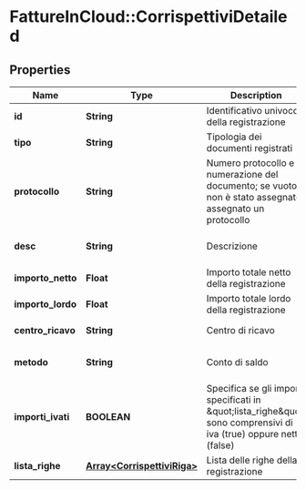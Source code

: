 # FattureInCloud::CorrispettiviDetailed

## Properties
Name | Type | Description | Notes
------------ | ------------- | ------------- | -------------
**id** | **String** | Identificativo univoco della registrazione | [default to &#39;0&#39;]
**tipo** | **String** | Tipologia dei documenti registrati | [default to &#39;ricevute&#39;]
**protocollo** | **String** | Numero protocollo e numerazione del documento; se vuoto, non è stato assegnato assegnato un protocollo | [default to &#39;1A&#39;]
**desc** | **String** | Descrizione | [default to &#39;Descrizione prova&#39;]
**importo_netto** | **Float** | Importo totale netto della registrazione | [default to 0.0]
**importo_lordo** | **Float** | Importo totale lordo della registrazione | [default to 0.0]
**centro_ricavo** | **String** | Centro di ricavo | [default to &#39;&#39;]
**metodo** | **String** | Conto di saldo | [default to &#39;Banca XYZ&#39;]
**importi_ivati** | **BOOLEAN** | Specifica se gli importi specificati in \&quot;lista_righe\&quot; sono comprensivi di iva (true) oppure netti (false) | [default to false]
**lista_righe** | [**Array&lt;CorrispettiviRiga&gt;**](CorrispettiviRiga.md) | Lista delle righe della registrazione | 


